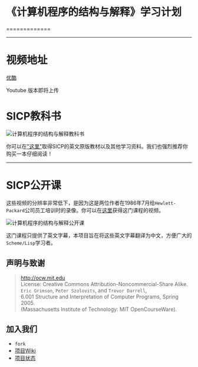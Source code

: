 # 《计算机程序的结构与解释》学习计划
=============

----------------------

# 视频地址

[优酷](http://i.youku.com/footoosub)

Youtube 版本即将上传

# SICP教科书
![计算机程序的结构与解释教科书](http://www.hacdc.org/wp-content/uploads/2012/05/sicp.gif "计算机程序的结构与解释")

你可以在["这里"](http://mitpress.mit.edu/sicp/)取得SICP的英文原版教材以及其他学习资料。我们也强烈推荐你购买一本仔细阅读！
***
# SICP公开课

这些视频的分辨率非常低下，是因为这是两位作者在1986年7月给`Hewlett-Packard`公司员工培训时的录像。你可以在[这里](http://ocw.mit.edu/OcwWeb/Electrical-Engineering-and-Computer-Science/6-001Spring-2005/CourseHome/index.htm)获得这门课程的视频。

![计算机程序的结构与解释公开课](http://groups.csail.mit.edu/mac/classes/6.001/abelson-sussman-lectures/wizard.jpg "计算机程序的结构与解释")

这门课程只提供了英文字幕，本项目旨在将这些英文字幕翻译为中文，方便广大的`Scheme/Lisp`学习者。

## 声明与致谢

> http://ocw.mit.edu  
> License: Creative Commons Attribution-Noncommercial-Share Alike.  
> `Eric Grimson`, `Peter Szolovits`, and `Trevor Darrell`,   
> 6.001 Structure and Interpretation of Computer Programs, Spring 2005.  
> (Massachusetts Institute of Technology: MIT OpenCourseWare).  

## 加入我们

+ `fork`
+ [项目Wiki](https://github.com/FoOTOo/Learning-SICP/wiki)
+ [项目状态](https://github.com/FoOTOo/Learning-SICP/wiki/%E9%A1%B9%E7%9B%AE%E7%8A%B6%E6%80%81)
